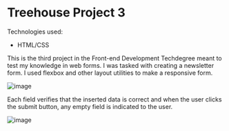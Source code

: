 # Treehouse Project 3

Technologies used:
- HTML/CSS

This is the third project in the Front-end Development Techdegree meant to test my knowledge in web forms. I was tasked with creating a newsletter form. I used flexbox and other layout utilities to make a responsive form.

![image](https://github.com/msosadesign/treehouse-project-3/assets/59977013/3cfec2f1-a6f5-4b4a-a748-cd13f3fb87f0)

Each field verifies that the inserted data is correct and when the user clicks the submit button, any empty field is indicated to the user.

![image](https://github.com/msosadesign/treehouse-project-3/assets/59977013/a9031551-24ae-45b5-bedc-f8da6bcc025c)
